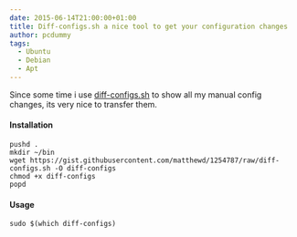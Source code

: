 ```yaml
---
date: 2015-06-14T21:00:00+01:00
title: Diff-configs.sh a nice tool to get your configuration changes
author: pcdummy
tags:
  - Ubuntu
  - Debian
  - Apt
---
```

Since some time i use [diff-configs.sh](https://gist.github.com/matthewd/1254787) to
show all my manual config changes, its very nice to transfer them.<!--more-->

#### Installation

    pushd .
    mkdir ~/bin
    wget https://gist.githubusercontent.com/matthewd/1254787/raw/diff-configs.sh -O diff-configs
    chmod +x diff-configs
    popd

#### Usage

    sudo $(which diff-configs)

